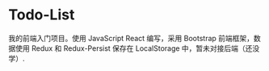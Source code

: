# Todo-List

我的前端入门项目。使用 JavaScript React 编写，采用 Bootstrap 前端框架，数据使用 Redux 和 Redux-Persist 保存在 LocalStorage 中，暂未对接后端（还没学）.